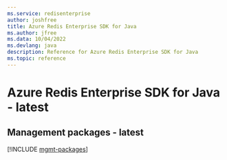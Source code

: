 ```yaml
---
ms.service: redisenterprise
author: joshfree
title: Azure Redis Enterprise SDK for Java
ms.author: jfree
ms.data: 10/04/2022
ms.devlang: java
description: Reference for Azure Redis Enterprise SDK for Java
ms.topic: reference
---
```

# Azure Redis Enterprise SDK for Java - latest

## Management packages - latest
[!INCLUDE [mgmt-packages](redis-enterprise-mgmt-index.md)]
